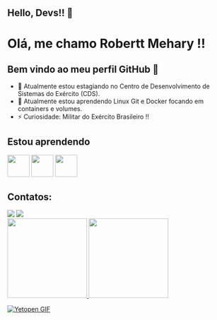 ## Hello, Devs!! 👋


# Olá, me chamo Robertt Mehary !! 
## Bem vindo ao meu perfil GitHub 👋

- 🔭 Atualmente estou estagiando no Centro de Desenvolvimento de Sistemas do Exército (CDS).
- 🌱 Atualmente estou aprendendo Linux Git e Docker focando em containers e volumes. 
- ⚡ Curiosidade: Militar do Exército Brasileiro !!


## Estou aprendendo
<img src="https://cdn.jsdelivr.net/gh/devicons/devicon@latest/icons/linux/linux-original.svg" width="50" height="50" /> <img src="https://cdn.jsdelivr.net/gh/devicons/devicon@latest/icons/git/git-original.svg" width="50" height="50" /> <img src="https://cdn.jsdelivr.net/gh/devicons/devicon@latest/icons/docker/docker-original-wordmark.svg" width="50" height="50" />


## Contatos:
<div>
<a href="https://www.linkedin.com/in/robertt-mehary/" target="_blank"><img loading="lazy" src="https://img.shields.io/badge/-LinkedIn-%230077B5?style=for-the-badge&logo=linkedin&logoColor=white" target="_blank"></a>
<a href = "roberttmehary18@gmail.com"><img loading="lazy" src="https://img.shields.io/badge/Gmail-D14836?style=for-the-badge&logo=gmail&logoColor=white" target="_blank"></a>
</div>


<div>
<a href="https://github.com/robertt-mehary">
<img loading="lazy" height="180em" src="https://github-readme-stats.vercel.app/api/top-langs/?username=robertt-mehary&layout=compact&langs_count=7&theme=dracula"/>
<img loading="lazy" height="180em" src="https://github-readme-stats.vercel.app/api?username=robertt-mehary&show_icons=true&theme=dracula&include_all_commits=true&count_private=true"/>
</div>

  
![Yetopen GIF](https://media.tenor.com/abc123xyzAAAAC/yetopen.gif)



